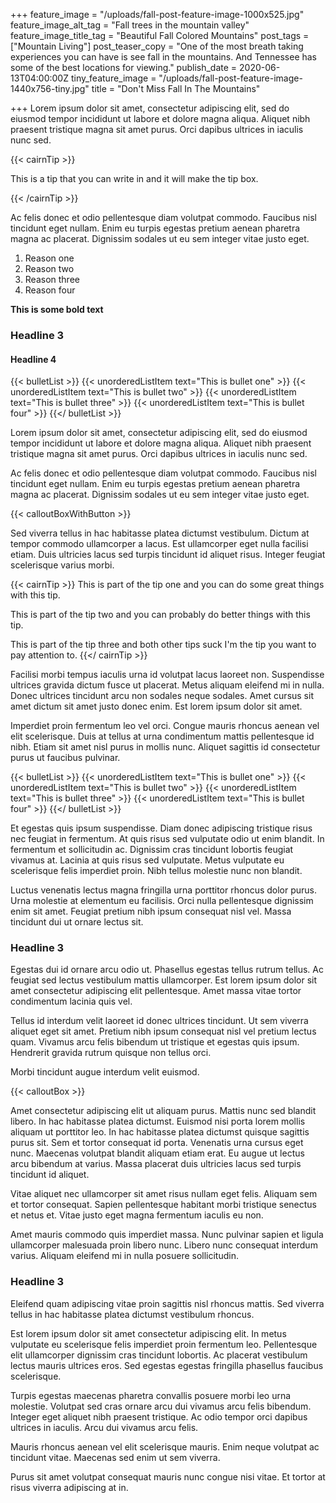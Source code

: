 +++
feature_image = "/uploads/fall-post-feature-image-1000x525.jpg"
feature_image_alt_tag = "Fall trees in the mountain valley"
feature_image_title_tag = "Beautiful Fall Colored Mountains"
post_tags = ["Mountain Living"]
post_teaser_copy = "One of the most breath taking experiences you can have is see fall in the mountains. And Tennessee has some of the best locations for viewing."
publish_date = 2020-06-13T04:00:00Z
tiny_feature_image = "/uploads/fall-post-feature-image-1440x756-tiny.jpg"
title = "Don't Miss Fall In The Mountains"

+++
Lorem ipsum dolor sit amet, consectetur adipiscing elit, sed do eiusmod tempor incididunt ut labore et dolore magna aliqua. Aliquet nibh praesent tristique magna sit amet purus. Orci dapibus ultrices in iaculis nunc sed.

{{< cairnTip >}}

This is a tip that you can write in and it will make the tip box.

{{< /cairnTip >}}

Ac felis donec et odio pellentesque diam volutpat commodo. Faucibus nisl tincidunt eget nullam. Enim eu turpis egestas pretium aenean pharetra magna ac placerat. Dignissim sodales ut eu sem integer vitae justo eget.

1. Reason one
2. Reason two
3. Reason three
4. Reason four

**This is some bold text**

### Headline 3

#### Headline 4

{{< bulletList >}}
{{< unorderedListItem text="This is bullet one" >}}
{{< unorderedListItem text="This is bullet two" >}}
{{< unorderedListItem text="This is bullet three" >}}
{{< unorderedListItem text="This is bullet four" >}}
{{</ bulletList >}}

Lorem ipsum dolor sit amet, consectetur adipiscing elit, sed do eiusmod tempor incididunt ut labore et dolore magna aliqua. Aliquet nibh praesent tristique magna sit amet purus. Orci dapibus ultrices in iaculis nunc sed.

Ac felis donec et odio pellentesque diam volutpat commodo. Faucibus nisl tincidunt eget nullam. Enim eu turpis egestas pretium aenean pharetra magna ac placerat. Dignissim sodales ut eu sem integer vitae justo eget.

{{< calloutBoxWithButton >}}

Sed viverra tellus in hac habitasse platea dictumst vestibulum. Dictum at tempor commodo ullamcorper a lacus. Est ullamcorper eget nulla facilisi etiam. Duis ultricies lacus sed turpis tincidunt id aliquet risus. Integer feugiat scelerisque varius morbi.

{{< cairnTip >}}
This is part of the tip one and you can do some great things with this tip.

This is part of the tip two and you can probably do better things with this tip.

This is part of the tip three and both other tips suck I'm the tip you want to pay attention to.
{{</ cairnTip >}}

Facilisi morbi tempus iaculis urna id volutpat lacus laoreet non. Suspendisse ultrices gravida dictum fusce ut placerat. Metus aliquam eleifend mi in nulla. Donec ultrices tincidunt arcu non sodales neque sodales. Amet cursus sit amet dictum sit amet justo donec enim. Est lorem ipsum dolor sit amet.

Imperdiet proin fermentum leo vel orci. Congue mauris rhoncus aenean vel elit scelerisque. Duis at tellus at urna condimentum mattis pellentesque id nibh. Etiam sit amet nisl purus in mollis nunc. Aliquet sagittis id consectetur purus ut faucibus pulvinar.

{{< bulletList >}}
{{< unorderedListItem text="This is bullet one" >}}
{{< unorderedListItem text="This is bullet two" >}}
{{< unorderedListItem text="This is bullet three" >}}
{{< unorderedListItem text="This is bullet four" >}}
{{</ bulletList >}}

Et egestas quis ipsum suspendisse. Diam donec adipiscing tristique risus nec feugiat in fermentum. At quis risus sed vulputate odio ut enim blandit. In fermentum et sollicitudin ac. Dignissim cras tincidunt lobortis feugiat vivamus at. Lacinia at quis risus sed vulputate. Metus vulputate eu scelerisque felis imperdiet proin. Nibh tellus molestie nunc non blandit.

Luctus venenatis lectus magna fringilla urna porttitor rhoncus dolor purus. Urna molestie at elementum eu facilisis. Orci nulla pellentesque dignissim enim sit amet. Feugiat pretium nibh ipsum consequat nisl vel. Massa tincidunt dui ut ornare lectus sit.

### Headline 3

Egestas dui id ornare arcu odio ut. Phasellus egestas tellus rutrum tellus. Ac feugiat sed lectus vestibulum mattis ullamcorper. Est lorem ipsum dolor sit amet consectetur adipiscing elit pellentesque. Amet massa vitae tortor condimentum lacinia quis vel.

Tellus id interdum velit laoreet id donec ultrices tincidunt. Ut sem viverra aliquet eget sit amet. Pretium nibh ipsum consequat nisl vel pretium lectus quam. Vivamus arcu felis bibendum ut tristique et egestas quis ipsum. Hendrerit gravida rutrum quisque non tellus orci.

Morbi tincidunt augue interdum velit euismod.

{{< calloutBox >}}

Amet consectetur adipiscing elit ut aliquam purus. Mattis nunc sed blandit libero. In hac habitasse platea dictumst. Euismod nisi porta lorem mollis aliquam ut porttitor leo. In hac habitasse platea dictumst quisque sagittis purus sit. Sem et tortor consequat id porta. Venenatis urna cursus eget nunc. Maecenas volutpat blandit aliquam etiam erat. Eu augue ut lectus arcu bibendum at varius. Massa placerat duis ultricies lacus sed turpis tincidunt id aliquet.

Vitae aliquet nec ullamcorper sit amet risus nullam eget felis. Aliquam sem et tortor consequat. Sapien pellentesque habitant morbi tristique senectus et netus et. Vitae justo eget magna fermentum iaculis eu non.

Amet mauris commodo quis imperdiet massa. Nunc pulvinar sapien et ligula ullamcorper malesuada proin libero nunc. Libero nunc consequat interdum varius. Aliquam eleifend mi in nulla posuere sollicitudin.

### Headline 3

Eleifend quam adipiscing vitae proin sagittis nisl rhoncus mattis. Sed viverra tellus in hac habitasse platea dictumst vestibulum rhoncus.

Est lorem ipsum dolor sit amet consectetur adipiscing elit. In metus vulputate eu scelerisque felis imperdiet proin fermentum leo. Pellentesque elit ullamcorper dignissim cras tincidunt lobortis. Ac placerat vestibulum lectus mauris ultrices eros. Sed egestas egestas fringilla phasellus faucibus scelerisque.

Turpis egestas maecenas pharetra convallis posuere morbi leo urna molestie. Volutpat sed cras ornare arcu dui vivamus arcu felis bibendum. Integer eget aliquet nibh praesent tristique. Ac odio tempor orci dapibus ultrices in iaculis. Arcu dui vivamus arcu felis.

Mauris rhoncus aenean vel elit scelerisque mauris. Enim neque volutpat ac tincidunt vitae. Maecenas sed enim ut sem viverra.

Purus sit amet volutpat consequat mauris nunc congue nisi vitae. Et tortor at risus viverra adipiscing at in.